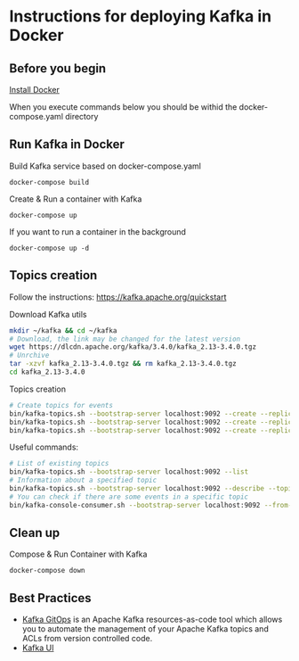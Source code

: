 # Instructions for deploying Kafka in Docker

## Before you begin

[Install Docker](https://docs.docker.com/desktop/install/ubuntu/)

When you execute commands below you should be withid the docker-compose.yaml directory

## Run Kafka in Docker

Build Kafka service based on docker-compose.yaml
```
docker-compose build
```
Create & Run a container with Kafka
```
docker-compose up
```
If you want to run a container in the background
```
docker-compose up -d
```

## Topics creation

Follow the instructions: https://kafka.apache.org/quickstart

Download Kafka utils
```bash
mkdir ~/kafka && cd ~/kafka
# Download, the link may be changed for the latest version
wget https://dlcdn.apache.org/kafka/3.4.0/kafka_2.13-3.4.0.tgz
# Unrchive
tar -xzvf kafka_2.13-3.4.0.tgz && rm kafka_2.13-3.4.0.tgz
cd kafka_2.13-3.4.0
```
Topics creation
```bash
# Create topics for events
bin/kafka-topics.sh --bootstrap-server localhost:9092 --create --replication-factor 1 --partitions 1 --topic auth_events
bin/kafka-topics.sh --bootstrap-server localhost:9092 --create --replication-factor 1 --partitions 1 --topic listen_events
bin/kafka-topics.sh --bootstrap-server localhost:9092 --create --replication-factor 1 --partitions 1 --topic page_view_events
```
Useful commands:
```bash
# List of existing topics
bin/kafka-topics.sh --bootstrap-server localhost:9092 --list
# Information about a specified topic
bin/kafka-topics.sh --bootstrap-server localhost:9092 --describe --topic listen_events
# You can check if there are some events in a specific topic
bin/kafka-console-consumer.sh --bootstrap-server localhost:9092 --from-beginning --topic listen_events
```

## Clean up

Compose & Run Container with Kafka
```
docker-compose down
```

## Best Practices

- [Kafka GitOps](https://github.com/devshawn/kafka-gitops) is an Apache Kafka resources-as-code tool which allows you to automate the management of your Apache Kafka topics and ACLs from version controlled code.
- [Kafka UI](https://docs.kafka-ui.provectus.io/configuration/quick-start)
